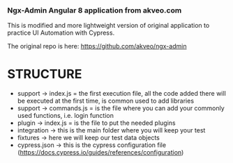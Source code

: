 ### Ngx-Admin Angular 8 application from akveo.com

This is modified and more lightweight version of original application to practice UI Automation with Cypress.

The original repo is here: https://github.com/akveo/ngx-admin


# STRUCTURE
* support -> index.js = the first execution file, all the code added there will be executed at the first time, is common used to add libraries
* support -> commands.js = is the file where you can add your commonly used functions, i.e. login function
* plugin -> index.js = is the file to put the needed plugins
* integration -> this is the main folder where you will keep your test
* fixtures -> here we will keep our test data objects
* cypress.json -> this is the cypress configuration file (https://docs.cypress.io/guides/references/configuration)